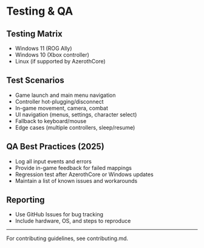 # Testing & QA

## Testing Matrix
- Windows 11 (ROG Ally)
- Windows 10 (Xbox controller)
- Linux (if supported by AzerothCore)

## Test Scenarios
- Game launch and main menu navigation
- Controller hot-plugging/disconnect
- In-game movement, camera, combat
- UI navigation (menus, settings, character select)
- Fallback to keyboard/mouse
- Edge cases (multiple controllers, sleep/resume)

## QA Best Practices (2025)
- Log all input events and errors
- Provide in-game feedback for failed mappings
- Regression test after AzerothCore or Windows updates
- Maintain a list of known issues and workarounds

## Reporting
- Use GitHub Issues for bug tracking
- Include hardware, OS, and steps to reproduce

---

For contributing guidelines, see contributing.md.
